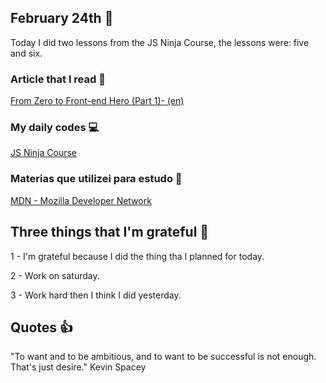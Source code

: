 ## February 24th :pushpin:

Today I did two lessons from the JS Ninja Course, the lessons were: five and six. 

### Article that I read :newspaper:

[From Zero to Front-end Hero (Part 1)- (en)](https://medium.freecodecamp.org/from-zero-to-front-end-hero-part-1-7d4f7f0bff02)

### My daily codes :computer:

[JS Ninja Course](https://github.com/matheusmazeto/curso-javascript-ninja)

### Materias que utilizei para estudo :scroll:

[MDN - Mozilla Developer Network](https://developer.mozilla.org/pt-BR/docs/Web/JavaScript/)

## Three things that I'm grateful :pray:

1 - I'm grateful because I did the thing tha I planned for today.

2 - Work on saturday.

3 - Work hard then I think I did yesterday.

## Quotes :thumbsup:

"To want and to be ambitious, and to want to be successful is not enough. That's just desire." Kevin Spacey